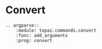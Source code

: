 # Convert

```{eval-rst}
.. argparse::
    :module: topaz.commands.convert
    :func: add_arguments
    :prog: convert
```  